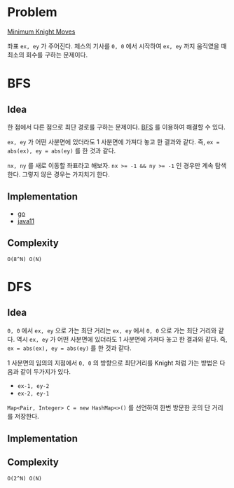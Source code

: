 # Problem

[Minimum Knight Moves](https://leetcode.com/problems/minimum-knight-moves/)

좌표 `ex, ey` 가 주어진다. 체스의 기사를 `0, 0` 에서 시작하여 `ex, ey`
까지 움직였을 때 최소의 회수를 구하는 문제이다.

# BFS

## Idea

한 점에서 다른 점으로 최단 경로를 구하는
문제이다. [BFS](/fundamentals/graph/bfs/README.md) 를 이용하여 해결할
수 있다.

`ex, ey` 가 어떤 사분면에 있더라도 1 사분면에 가져다 놓고 한 결과와 같다. 즉,
`ex = abs(ex), ey = abs(ey)` 를 한 것과 같다.

`nx, ny` 를 새로 이동할 좌표라고 해보자. `nx >= -1 && ny >= -1` 인
경우만 계속 탐색한다. 그렇지 않은 경우는 가지치기 한다.

## Implementation

* [go](a.go)
* [java11](MainApp.java)

## Complexity

```
O(8^N) O(N)
```

# DFS

## Idea

`0, 0` 에서 `ex, ey` 으로 가는 최단 거리는 `ex, ey` 에서 `0, 0` 으로
가는 최단 거리와 같다. 역시 `ex, ey` 가 어떤 사분면에 있더라도 1
사분면에 가져다 놓고 한 결과와 같다. 즉, `ex = abs(ex), ey = abs(ey)`
를 한 것과 같다.

1 사분면의 임의의 지점에서 `0, 0` 의 방향으로 최단거리를 Knight 처럼
가는 방법은 다음과 같이 두가지가 있다.

* `ex-1, ey-2`
* `ex-2, ey-1`

`Map<Pair, Integer> C = new HashMap<>()` 를 선언하여 한번
방문한 곳의 단 거리를 저장한다.

## Implementation
## Complexity

```
O(2^N) O(N)
```
